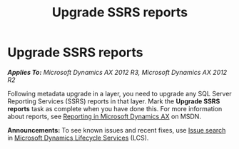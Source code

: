 ﻿---
title: Upgrade SSRS reports
TOCTitle: Upgrade SSRS reports
ms:assetid: fb2faa52-73ed-476a-9e09-4a6a6f3dc539
ms:mtpsurl: https://technet.microsoft.com/en-us/library/JJ733503(v=AX.60)
ms:contentKeyID: 49685463
ms.date: 04/18/2014
mtps_version: v=AX.60
---

# Upgrade SSRS reports 


_**Applies To:** Microsoft Dynamics AX 2012 R3, Microsoft Dynamics AX 2012 R2_

Following metadata upgrade in a layer, you need to upgrade any SQL Server Reporting Services (SSRS) reports in that layer. Mark the **Upgrade SSRS reports** task as complete when you have done this. For more information about reports, see [Reporting in Microsoft Dynamics AX](reporting-in-microsoft-dynamics-ax.md) on MSDN.

  
**Announcements:** To see known issues and recent fixes, use [Issue search](http://go.microsoft.com/fwlink/?linkid=389258) in [Microsoft Dynamics Lifecycle Services](http://go.microsoft.com/fwlink/?linkid=306505) (LCS).

